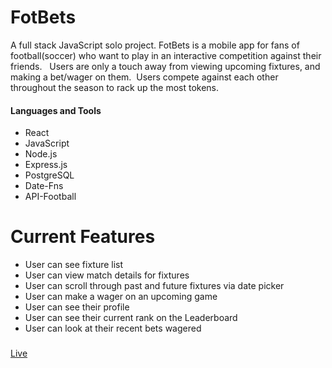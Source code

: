 # FotBets

A full stack JavaScript solo project.
FotBets is a mobile app for fans of football(soccer) who want to play in an interactive competition against their friends.   Users are only a touch away from viewing upcoming fixtures, and making a bet/wager on them.  Users compete against each other throughout the season to rack up the most tokens.

#### Languages and Tools
- React
- JavaScript 
- Node.js 
- Express.js
- PostgreSQL
- Date-Fns 
- API-Football
# Current Features

- User can see fixture list
- User can view match details for fixtures
- User can scroll through past and future fixtures via date picker 
- User can make a wager on an upcoming game
- User can see their profile 
- User can see their current rank on the Leaderboard
- User can look at their recent bets wagered 


#####
[Live](https://fot-bets.herokuapp.com/)
